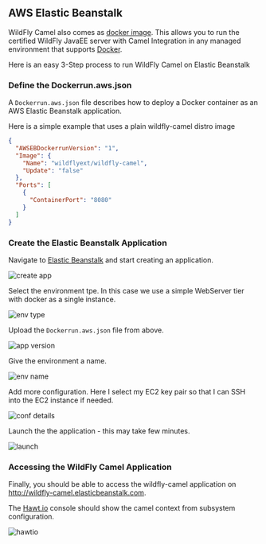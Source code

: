 ## AWS Elastic Beanstalk

WildFly Camel also comes as [docker image](https://registry.hub.docker.com/u/wildflyext/wildfly-camel/). This allows you to run the certified WildFly JavaEE server with Camel Integration in any managed environment that supports [Docker](https://www.docker.com/).

Here is an easy 3-Step process to run WildFly Camel on Elastic Beanstalk

### Define the Dockerrun.aws.json

A ```Dockerrun.aws.json``` file describes how to deploy a Docker container as an AWS Elastic Beanstalk application.

Here is a simple example that uses a plain wildfly-camel distro image

```json
{
  "AWSEBDockerrunVersion": "1",
  "Image": {
    "Name": "wildflyext/wildfly-camel",
    "Update": "false"
  },
  "Ports": [
    {
      "ContainerPort": "8080"
    }
  ]
}
```

### Create the Elastic Beanstalk Application

Navigate to [Elastic Beanstalk](https://eu-west-1.console.aws.amazon.com/elasticbeanstalk/home?region=eu-west-1) and start creating an application.

![create app](https://raw.githubusercontent.com/wildflyext/wildfly-camel-book/master/images/beanstalk-step-00.png)

Select the environment tpe. In this case we use a simple WebServer tier with docker as a single instance.

![env type][beanstalk-step-01]

Upload the ```Dockerrun.aws.json``` file from above.

![app version][beanstalk-step-02]

Give the environment a name.

![env name][beanstalk-step-03]

Add more configuration. Here I select my EC2 key pair so that I can SSH into the EC2 instance if needed.

![conf details][beanstalk-step-05]

Launch the the application - this may take few minutes.

![launch][beanstalk-step-final]

### Accessing the WildFly Camel Application

Finally, you should be able to access the wildfly-camel application on http://wildfly-camel.elasticbeanstalk.com.

The [Hawt.io](http://hawt.io/) console should show the camel context from subsystem configuration.

![hawtio][beanstalk-hawtio-camel]

[beanstalk-step-00]: https://raw.githubusercontent.com/wildflyext/wildfly-camel-book/master/images/beanstalk-step-00.png

[beanstalk-step-01]: https://raw.githubusercontent.com/wildflyext/wildfly-camel-book/master/images/beanstalk-step-01.png

[beanstalk-step-02]: https://raw.githubusercontent.com/wildflyext/wildfly-camel-book/master/images/beanstalk-step-02.png

[beanstalk-step-03]: https://raw.githubusercontent.com/wildflyext/wildfly-camel-book/master/images/beanstalk-step-03.png

[beanstalk-step-05]: https://raw.githubusercontent.com/wildflyext/wildfly-camel-book/master/images/beanstalk-step-05.png

[beanstalk-step-final]: https://raw.githubusercontent.com/wildflyext/wildfly-camel-book/master/images/beanstalk-step-final.png

[beanstalk-hawtio-camel]: https://raw.githubusercontent.com/wildflyext/wildfly-camel-book/master/images/beanstalk-hawtio-camel-01.png
